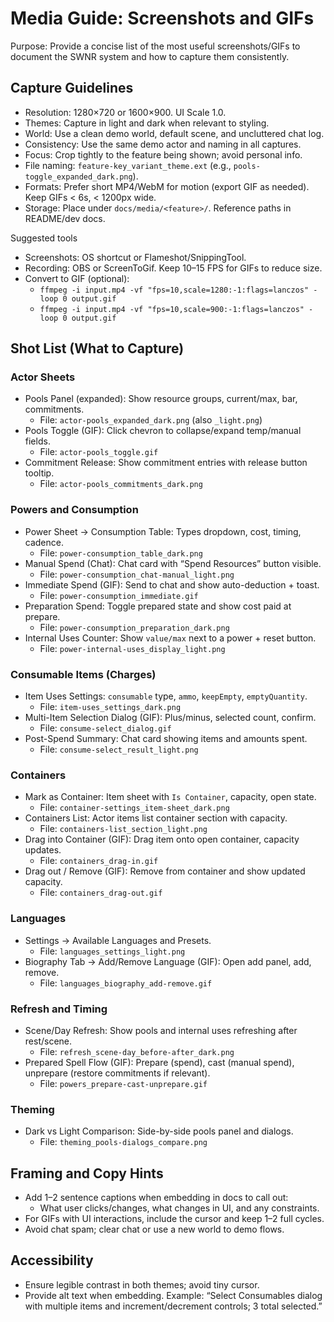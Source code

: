 # Media Guide: Screenshots and GIFs

Purpose: Provide a concise list of the most useful screenshots/GIFs to document the SWNR system and how to capture them consistently.

## Capture Guidelines

- Resolution: 1280×720 or 1600×900. UI Scale 1.0.
- Themes: Capture in light and dark when relevant to styling.
- World: Use a clean demo world, default scene, and uncluttered chat log.
- Consistency: Use the same demo actor and naming in all captures.
- Focus: Crop tightly to the feature being shown; avoid personal info.
- File naming: `feature-key_variant_theme.ext` (e.g., `pools-toggle_expanded_dark.png`).
- Formats: Prefer short MP4/WebM for motion (export GIF as needed). Keep GIFs < 6s, < 1200px wide.
- Storage: Place under `docs/media/<feature>/`. Reference paths in README/dev docs.

Suggested tools
- Screenshots: OS shortcut or Flameshot/SnippingTool.
- Recording: OBS or ScreenToGif. Keep 10–15 FPS for GIFs to reduce size.
- Convert to GIF (optional):
  - `ffmpeg -i input.mp4 -vf "fps=10,scale=1280:-1:flags=lanczos" -loop 0 output.gif`
  - `ffmpeg -i input.mp4 -vf "fps=10,scale=900:-1:flags=lanczos" -loop 0 output.gif`

## Shot List (What to Capture)

### Actor Sheets
- Pools Panel (expanded): Show resource groups, current/max, bar, commitments.
  - File: `actor-pools_expanded_dark.png` (also `_light.png`)
- Pools Toggle (GIF): Click chevron to collapse/expand temp/manual fields.
  - File: `actor-pools_toggle.gif`
- Commitment Release: Show commitment entries with release button tooltip.
  - File: `actor-pools_commitments_dark.png`

### Powers and Consumption
- Power Sheet → Consumption Table: Types dropdown, cost, timing, cadence.
  - File: `power-consumption_table_dark.png`
- Manual Spend (Chat): Chat card with “Spend Resources” button visible.
  - File: `power-consumption_chat-manual_light.png`
- Immediate Spend (GIF): Send to chat and show auto-deduction + toast.
  - File: `power-consumption_immediate.gif`
- Preparation Spend: Toggle prepared state and show cost paid at prepare.
  - File: `power-consumption_preparation_dark.png`
- Internal Uses Counter: Show `value/max` next to a power + reset button.
  - File: `power-internal-uses_display_light.png`

### Consumable Items (Charges)
- Item Uses Settings: `consumable` type, `ammo`, `keepEmpty`, `emptyQuantity`.
  - File: `item-uses_settings_dark.png`
- Multi-Item Selection Dialog (GIF): Plus/minus, selected count, confirm.
  - File: `consume-select_dialog.gif`
- Post-Spend Summary: Chat card showing items and amounts spent.
  - File: `consume-select_result_light.png`

### Containers
- Mark as Container: Item sheet with `Is Container`, capacity, open state.
  - File: `container-settings_item-sheet_dark.png`
- Containers List: Actor items list container section with capacity.
  - File: `containers-list_section_light.png`
- Drag into Container (GIF): Drag item onto open container, capacity updates.
  - File: `containers_drag-in.gif`
- Drag out / Remove (GIF): Remove from container and show updated capacity.
  - File: `containers_drag-out.gif`

### Languages
- Settings → Available Languages and Presets.
  - File: `languages_settings_light.png`
- Biography Tab → Add/Remove Language (GIF): Open add panel, add, remove.
  - File: `languages_biography_add-remove.gif`

### Refresh and Timing
- Scene/Day Refresh: Show pools and internal uses refreshing after rest/scene.
  - File: `refresh_scene-day_before-after_dark.png`
- Prepared Spell Flow (GIF): Prepare (spend), cast (manual spend), unprepare (restore commitments if relevant).
  - File: `powers_prepare-cast-unprepare.gif`

### Theming
- Dark vs Light Comparison: Side-by-side pools panel and dialogs.
  - File: `theming_pools-dialogs_compare.png`

## Framing and Copy Hints

- Add 1–2 sentence captions when embedding in docs to call out:
  - What user clicks/changes, what changes in UI, and any constraints.
- For GIFs with UI interactions, include the cursor and keep 1–2 full cycles.
- Avoid chat spam; clear chat or use a new world to demo flows.

## Accessibility

- Ensure legible contrast in both themes; avoid tiny cursor.
- Provide alt text when embedding. Example: “Select Consumables dialog with multiple items and increment/decrement controls; 3 total selected.”

